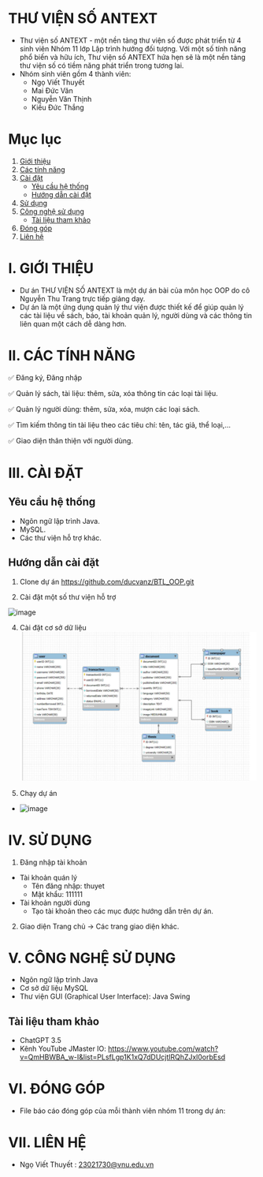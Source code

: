  # THƯ VIỆN SỐ ANTEXT
 - Thư viện số ANTEXT - một nền tảng thư viện số được phát triển từ 4 sinh viên Nhóm 11 lớp Lập trình hướng đối tượng. Với một số tính năng phổ biến và hữu ích, Thư viện số ANTEXT hứa hẹn sẽ là một nền tảng thư viện số có tiềm năng phát triển trong tương lai.
 - Nhóm sinh viên gồm 4 thành viên: 
   + Ngọ Viết Thuyết
   + Mai Đức Văn
   + Nguyễn Văn Thịnh
   + Kiều Đức Thắng
# Mục lục
1. [Giới thiệu](#giới-thiệu)
2. [Các tính năng](#các-tính-năng)
3. [Cài đặt](#cài-đặt)
    - [Yêu cầu hệ thống](#yêu-cầu-hệ-thống)
    - [Hướng dẫn cài đặt](#hướng-dẫn-cài-đặt)
4. [Sử dụng](#sử-dụng)
5. [Công nghệ sử dụng](#Công-nghệ-sử-dụng)
    - [Tài liệu tham khảo](#Tài-liệu-tham-khảo)
6. [Đóng góp](#đóng-góp)
7. [Liên hệ](#liên-hệ)

# I. GIỚI THIỆU
- Dư án THƯ VIỆN SỐ ANTEXT là một dự án bài của môn học OOP do cô Nguyễn Thu Trang trực tiếp giảng dạy.
- Dự án là một ứng dụng quản lý thư viện được thiết kế để giúp quản lý các tài liệu về sách, báo, tài khoản quản lý, người dùng và các thông tin liên quan một cách dễ dàng hơn.

# II. CÁC TÍNH NĂNG
✅ Đăng ký, Đăng nhập

:white_check_mark: Quản lý sách, tài liệu: thêm, sửa, xóa thông tin các loại tài liệu.

:white_check_mark: Quản lý người dùng: thêm, sửa, xóa, mượn các loại sách.

:white_check_mark: Tìm kiếm thông tin tài liệu theo các tiêu chí: tên, tác giả, thể loại,...

:white_check_mark: Giao diện thân thiện với người dùng. 

# III. CÀI ĐẶT
## Yêu cầu hệ thống
  +  Ngôn ngữ lập trình Java.
  +  MySQL.
  +  Các thư viện hỗ trợ khác.
## Hướng dẫn cài đặt
  1. Clone dự án
  https://github.com/ducvanz/BTL_OOP.git

  3. Cài đặt một số thư viện hỗ trợ
 
  ![image](https://github.com/user-attachments/assets/e1b9f74d-cb72-4d6f-bbd1-30e59f8d55e1)

  4. Cài đặt cơ sở dữ liệu
  ![Mô tả ảnh](https://raw.githubusercontent.com/NgoVietThuyet/BigProject/master/z6095725055332_e5292ff43c26e3bacb34af3807381093.jpg)
  
  5. Chạy dự án
  - ![image](https://github.com/user-attachments/assets/eaf38827-c2a5-478a-8f41-511359727ae3)
# IV. SỬ DỤNG
1. Đăng nhập tài khoản
* Tài khoản quán lý 
   + Tên đăng nhập: thuyet
   + Mật khẩu: 111111
* Tài khoản người dùng
   + Tạo tài khoản theo các mục được hướng dẫn trên dự án.
2. Giao diện
Trang chủ -> Các trang giao diện khác.

# V. CÔNG NGHỆ SỬ DỤNG
  - Ngôn ngữ lập trình Java
  - Cơ sở dữ liệu MySQL
  - Thư viện GUI (Graphical User Interface): Java Swing
 ## Tài liệu tham khảo
   + ChatGPT 3.5
   + Kênh YouTube JMaster IO: https://www.youtube.com/watch?v=QmHBWBA_w-I&list=PLsfLgp1K1xQ7dDUcjtlRQhZJxl0orbEsd
     
# VI. ĐÓNG GÓP
- File báo cáo đóng góp của mỗi thành viên nhóm 11 trong dự án:

# VII. LIÊN HỆ
- Ngọ Viết Thuyết : 23021730@vnu.edu.vn


  


